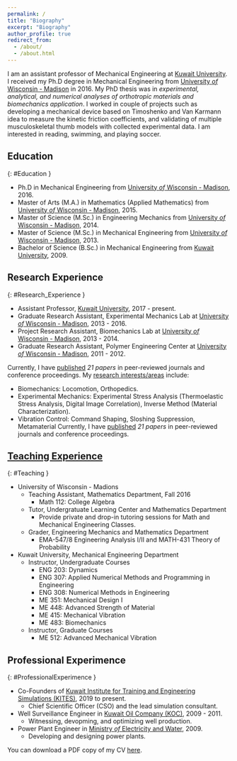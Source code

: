 ```yaml
---
permalink: /
title: "Biography"
excerpt: "Biography"
author_profile: true
redirect_from: 
  - /about/
  - /about.html
---
```


I am an assistant professor of Mechanical Engineering at [Kuwait University](http://kuweb.ku.edu.kw/ku/index.htm). I received my Ph.D degree in Mechanical Engineering from [University *of* Wisconsin - Madison](https://www.wisc.edu/) in 2016. My PhD thesis was in *experimental, analytical, and numerical analyses of orthotropic materials and biomechanics application*. I worked in couple of projects such as developing a mechanical device based on Timoshenko and Van Karmann idea to measure the kinetic friction coefficients, and validating of multiple musculoskeletal thumb models with collected experimental data. I am interested in reading, swimming, and playing soccer.

## <i class="fas fa-fw fa-chart-bar" aria-hidden="true"></i> Education
{: #Education }
- Ph.D in Mechanical Engineering from [University *of* Wisconsin - Madison](https://www.wisc.edu/), 2016.
- Master of Arts (M.A.) in Mathematics (Applied Mathematics) from [University *of* Wisconsin - Madison](https://www.wisc.edu/), 2015.
- Master of Science (M.Sc.) in Engineering Mechanics from [University *of* Wisconsin - Madison](https://www.wisc.edu/), 2014.
- Master of Science (M.Sc.) in Mechanical Engineering from [University *of* Wisconsin - Madison](https://www.wisc.edu/), 2013.
- Bachelor of Science (B.Sc.) in Mechanical Engineering from [Kuwait University](http://kuweb.ku.edu.kw/ku/index.htm), 2009.

## <i class="fas fa-fw fa-chart-bar" aria-hidden="true"></i> Research Experience
{: #Research_Experience }
- Assistant Professor, [Kuwait University](http://kuweb.ku.edu.kw/ku/index.htm), 2017 - present.
- Graduate Research Assistant, Experimental Mechanics Lab at [University *of* Wisconsin - Madison](https://www.wisc.edu/), 2013 - 2016.
- Project Research Assistant, Biomechanics Lab at [University *of* Wisconsin - Madison](https://www.wisc.edu/), 2013 - 2014.
- Graduate Research Assistant, Polymer Engineering Center at [University *of* Wisconsin - Madison](https://www.wisc.edu/), 2011 - 2012.

Currently, I have [published](publications) *21 papers* in peer-reviewed journals and conference proceedings. My [research interests/areas](research) include:
- Biomechanics: Locomotion, Orthopedics.
- Experimental Mechanics: Experimental Stress Analysis (Thermoelastic Stress Analysis, Digital Image Correlation), Inverse Method (Material Characterization).
- Vibration Control: Command Shaping, Sloshing Suppression, Metamaterial
Currently, I have [published](publications) *21 papers* in peer-reviewed journals and conference proceedings.

## <i class="fas fa-fw fa-chart-bar" aria-hidden="true"></i> [Teaching Experience](teaching)
{: #Teaching }
- University of Wisconsin - Madions
  - Teaching Assistant, Mathematics Department, Fall 2016
    - Math 112: College Algebra
  - Tutor, Undergratuate Learning Center and Mathematics Department
    - Provide private and drop-in tutoring sessions for Math and Mechanical Engineering Classes.
  - Grader, Engineering Mechanics and Mathematics Department
    - EMA-547/8 Engineering Analysis I/II and MATH-431 Theory of Probability
- Kuwait University, Mechanical Engineering Department
  - Instructor, Undergraduate Courses
    - ENG 203: Dynamics
    - ENG 307: Applied Numerical Methods and Programming in Engineering
    - ENG 308: Numerical Methods in Engineering
    - ME  351: Mechanical Design I
    - ME  448: Advanced Strength of Material
    - ME  415: Mechanical Vibration
    - ME  483: Biomechanics
  - Instructor, Graduate Courses
    - ME  512: Advanced Mechanical Vibration

## <i class="fas fa-fw fa-chart-bar" aria-hidden="true"></i> Professional Experimence
{: #ProfessionalExperimence }
- Co-Founders of [Kuwait Institute for Training and Engineering Simulations (KITES)](http://kites-kw.com/en/), 2019 to present.
  - Chief Scientific Officer (CSO) and the lead simulation consultant.
- Well Surveillance Engineer in [Kuwait Oil Company (KOC)](https://www.kockw.com/sites/EN/Pages/Default.aspx), 2009 - 2011.
  - Witnessing, devopming, and optimizing well production.
- Power Plant Engineer in [Ministry *of* Electricity and Water](https://www.mew.gov.kw/en/), 2009.
  - Developing and designing power plants.

You can download a PDF copy of my CV [here](/files/pdf/Resume.pdf).
